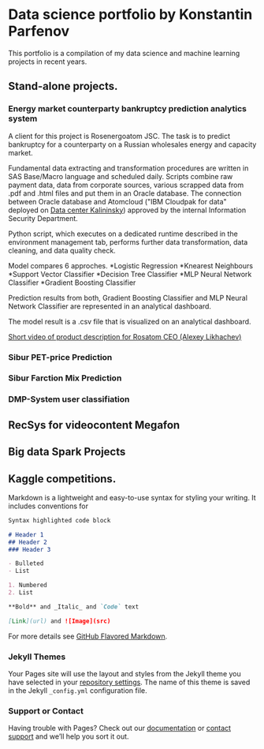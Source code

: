 # Data science portfolio by Konstantin Parfenov

This portfolio is a compilation of my data science and machine learning projects in recent years.

## Stand-alone projects.
### Energy market counterparty bankruptcy prediction analytics system 
A client for this project is Rosenergoatom JSC. The task is to predict bankruptcy for a counterparty on a Russian wholesales energy and capacity market. 

Fundamental data extracting and transformation procedures are written in SAS Base/Macro language and scheduled daily. Scripts combine raw payment data, data from corporate sources, various scrapped data from .pdf and .html files and put them in an Oracle database. The connection between Oracle database and Atomcloud ("IBM Cloudpak for data" deployed on [Data center Kalininsky](https://www.rosenergoatom.ru/stations_projects/opornyy-tsod/)) approved by the internal Information Security Department.

Python script, which executes on a dedicated runtime described in the environment management tab, performs further data transformation, data cleaning, and data quality check. 

Model compares 6 approches.
*Logistic Regression
*Knearest Neighbours
*Support Vector Classifier
*Decision Tree Classifier
*MLP Neural Network Classifier
*Gradient Boosting Classifier

Prediction results from both, Gradient Boosting Classifier and MLP Neural Network Classifier are represented in an analytical dashboard.

The model result is a .csv file that is visualized on an analytical dashboard. 

[Short video of product description for Rosatom CEO (Alexey Likhachev)](https://user-images.githubusercontent.com/6107160/123541038-e5547000-d74a-11eb-9464-9e36329f4a12.mp4)

### Sibur PET-price Prediction

### Sibur Farction Mix Prediction

### DMP-System user classifiation


## RecSys for videocontent Megafon

## Big data Spark Projects

###

## Kaggle competitions.







Markdown is a lightweight and easy-to-use syntax for styling your writing. It includes conventions for

```markdown
Syntax highlighted code block

# Header 1
## Header 2
### Header 3

- Bulleted
- List

1. Numbered
2. List

**Bold** and _Italic_ and `Code` text

[Link](url) and ![Image](src)
```

For more details see [GitHub Flavored Markdown](https://guides.github.com/features/mastering-markdown/).

### Jekyll Themes

Your Pages site will use the layout and styles from the Jekyll theme you have selected in your [repository settings](https://github.com/Konstantin-Parfenov/Konstantin-Parfenov.github.io/settings/pages). The name of this theme is saved in the Jekyll `_config.yml` configuration file.

### Support or Contact

Having trouble with Pages? Check out our [documentation](https://docs.github.com/categories/github-pages-basics/) or [contact support](https://support.github.com/contact) and we’ll help you sort it out.
